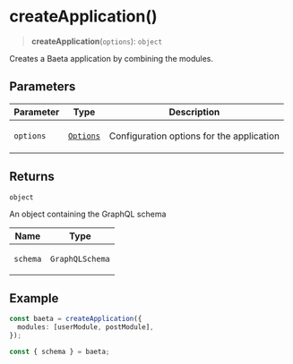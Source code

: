 # createApplication()

> **createApplication**(`options`): `object`

Creates a Baeta application by combining the modules.

## Parameters

<table>
<thead>
<tr>
<th>Parameter</th>
<th>Type</th>
<th>Description</th>
</tr>
</thead>
<tbody>
<tr>
<td>

`options`

</td>
<td>

[`Options`](../interfaces/Options.md)

</td>
<td>

Configuration options for the application

</td>
</tr>
</tbody>
</table>

## Returns

`object`

An object containing the GraphQL schema

<table>
<thead>
<tr>
<th>Name</th>
<th>Type</th>
</tr>
</thead>
<tbody>
<tr>
<td>

`schema`

</td>
<td>

`GraphQLSchema`

</td>
</tr>
</tbody>
</table>

## Example

```typescript
const baeta = createApplication({
  modules: [userModule, postModule],
});

const { schema } = baeta;
```
